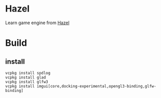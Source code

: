# Hazel
Learn game engine from [Hazel](https://github.com/TheCherno/Hazel)

# Build

## install
```
vcpkg install spdlog
vcpkg install glad
vcpkg install glfw3
vcpkg install imgui[core,docking-experimental,opengl3-binding,glfw-binding]
```